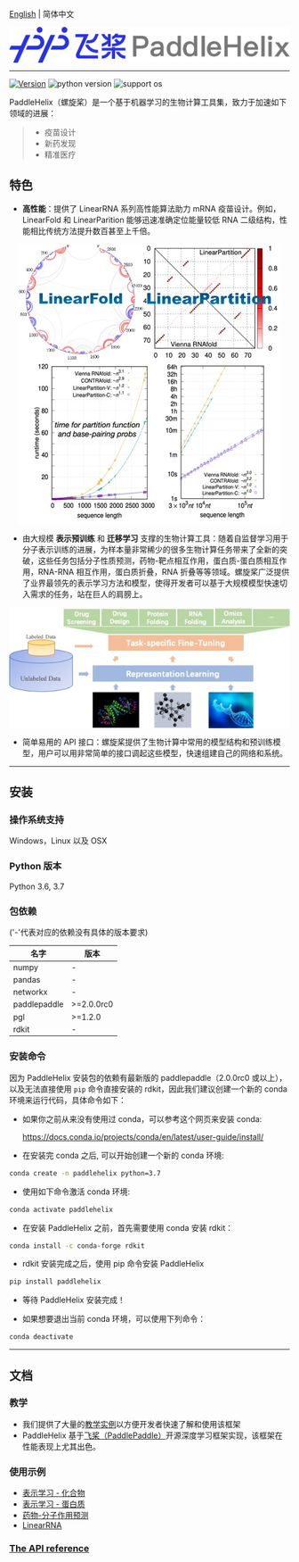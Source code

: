 [English](README.md) | 简体中文

<p align="center">
<img src="./.github/paddlehelix_logo.png" align="middle"
</p>

------
[![Version](https://img.shields.io/github/release/PaddlePaddle/PaddleHelix.svg)](https://github.com/PaddlePaddle/PaddleHelix/releases)
![python version](https://img.shields.io/badge/python-3.6+-orange.svg)
![support os](https://img.shields.io/badge/os-linux%2C%20win%2C%20mac-yellow.svg)

PaddleHelix（螺旋桨）是一个基于机器学习的生物计算工具集，致力于加速如下领域的进展：
> * 疫苗设计
> * 新药发现
> * 精准医疗

## 特色

* **高性能**：提供了 LinearRNA 系列高性能算法助力 mRNA 疫苗设计。例如，LinearFold 和 LinearParition 能够迅速准确定位能量较低 RNA 二级结构，性能相比传统方法提升数百甚至上千倍。
<p align="center">
<img src="./.github/LinearRNA.jpg" align="middle"
</p>

* 由大规模 **表示预训练** 和 **迁移学习** 支撑的生物计算工具：随着自监督学习用于分子表示训练的进展，为样本量非常稀少的很多生物计算任务带来了全新的突破，这些任务包括分子性质预测，药物-靶点相互作用，蛋白质-蛋白质相互作用，RNA-RNA 相互作用，蛋白质折叠，RNA 折叠等等领域。螺旋桨广泛提供了业界最领先的表示学习方法和模型，使得开发者可以基于大规模模型快速切入需求的任务，站在巨人的肩膀上。
<p align="center">
<img src="./.github/paddlehelix_features.jpg" align="middle"
</p>

* 简单易用的 API 接口：螺旋桨提供了生物计算中常用的模型结构和预训练模型，用户可以用非常简单的接口调起这些模型，快速组建自己的网络和系统。
----

## 安装

### 操作系统支持

Windows，Linux 以及 OSX

### Python 版本

Python 3.6, 3.7

### 包依赖

('-'代表对应的依赖没有具体的版本要求)


|  名字 |版本 |
|  ----  | ----  |
| numpy | - |
| pandas | - |
|networkx|-|
|paddlepaddle|\>=2.0.0rc0|
|pgl|\>=1.2.0|
|rdkit|-|


### 安装命令

因为 PaddleHelix 安装包的依赖有最新版的 paddlepaddle（2.0.0rc0 或以上），以及无法直接使用 `pip` 命令直接安装的 rdkit，因此我们建议创建一个新的 conda 环境来运行代码，具体命令如下：

* 如果你之前从来没有使用过 conda，可以参考这个网页来安装 conda:

   https://docs.conda.io/projects/conda/en/latest/user-guide/install/

* 在安装完 conda 之后, 可以开始创建一个新的 conda 环境:

```bash
conda create -n paddlehelix python=3.7
```

* 使用如下命令激活 conda 环境:

```bash
conda activate paddlehelix
```

* 在安装 PaddleHelix 之前，首先需要使用 conda 安装 rdkit：
```bash
conda install -c conda-forge rdkit
```
* rdkit 安装完成之后，使用 pip 命令安装 PaddleHelix
```bash
pip install paddlehelix
```

* 等待 PaddleHelix 安装完成！

* 如果想要退出当前 conda 环境，可以使用下列命令：

```bash
conda deactivate
```
----
## 文档

### 教学
* 我们提供了大量的[教学实例](./tutorials)以方便开发者快速了解和使用该框架
* PaddleHelix 基于[飞桨（PaddlePaddle）](https://github.com/paddlepaddle/paddle)开源深度学习框架实现，该框架在性能表现上尤其出色。

### 使用示例
* [表示学习 - 化合物](./apps/pretrained_compound)
* [表示学习 - 蛋白质](./apps/pretrained_protein)
* [药物-分子作用预测](./apps/drug_target_interaction)
* [LinearRNA](./c/pahelix/toolkit/linear_rna)

### [The API reference](https://readthedocs.org/projects/paddlehelix/)
